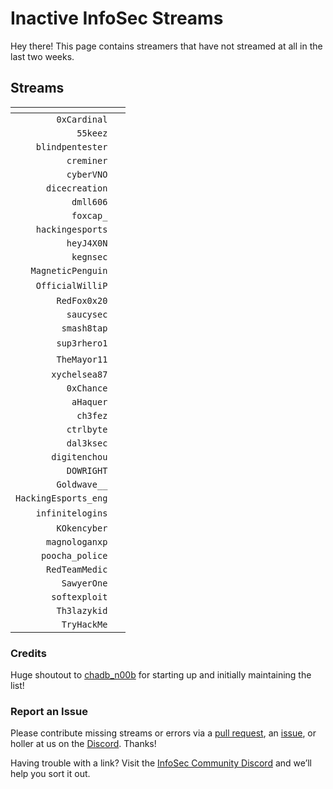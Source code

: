 # Inactive InfoSec Streams

Hey there! This page contains streamers that have not streamed at all in the last two weeks.

## Streams

<i class="fas fa-headset"></i> | <i class="fas fa-external-link-alt"></i>
--: | ---
`0xCardinal` | [<i class="fab fa-twitch" style="color:#9146FF"></i>](https://www.twitch.tv/0xCardinal)
`55keez` | [<i class="fab fa-twitch" style="color:#9146FF"></i>](https://www.twitch.tv/55keez)
`blindpentester` | [<i class="fab fa-twitch" style="color:#9146FF"></i>](https://www.twitch.tv/blindpentester)
`creminer` | [<i class="fab fa-twitch" style="color:#9146FF"></i>](https://www.twitch.tv/creminer)
`cyberVNO` | [<i class="fab fa-twitch" style="color:#9146FF"></i>](https://www.twitch.tv/cyberVNO)
`dicecreation` | [<i class="fab fa-twitch" style="color:#9146FF"></i>](https://www.twitch.tv/dicecreation)
`dmll606` | [<i class="fab fa-twitch" style="color:#9146FF"></i>](https://www.twitch.tv/dmll606)
`foxcap_` | [<i class="fab fa-twitch" style="color:#9146FF"></i>](https://www.twitch.tv/foxcap_)
`hackingesports` | [<i class="fab fa-twitch" style="color:#9146FF"></i>](https://www.twitch.tv/hackingesports)
`heyJ4X0N` | [<i class="fab fa-twitch" style="color:#9146FF"></i>](https://www.twitch.tv/heyJ4X0N)
`kegnsec` | [<i class="fab fa-twitch" style="color:#9146FF"></i>](https://www.twitch.tv/kegnsec)
`MagneticPenguin` | [<i class="fab fa-twitch" style="color:#9146FF"></i>](https://www.twitch.tv/MagneticPenguin)
`OfficialWilliP` | [<i class="fab fa-twitch" style="color:#9146FF"></i>](https://www.twitch.tv/OfficialWilliP) &nbsp; [<i class="fab fa-youtube" style="color:#C00"></i>](https://www.youtube.com/channel/UCaOOGHgwrcyf527o838yLyg)
`RedFox0x20` | [<i class="fab fa-twitch" style="color:#9146FF"></i>](https://www.twitch.tv/RedFox0x20)
`saucysec` | [<i class="fab fa-twitch" style="color:#9146FF"></i>](https://www.twitch.tv/saucysec)
`smash8tap` | [<i class="fab fa-twitch" style="color:#9146FF"></i>](https://www.twitch.tv/smash8tap)
`sup3rhero1` | [<i class="fab fa-twitch" style="color:#9146FF"></i>](https://www.twitch.tv/sup3rhero1) &nbsp; [<i class="fab fa-youtube" style="color:#C00"></i>](https://www.youtube.com/superhero1)
`TheMayor11` | [<i class="fab fa-twitch" style="color:#9146FF"></i>](https://www.twitch.tv/TheMayor11) &nbsp; [<i class="fab fa-youtube" style="color:#C00"></i>](https://www.youtube.com/channel/UC5J6JvH5F29FllbLjwmA5ZA)
`xychelsea87` | [<i class="fab fa-twitch" style="color:#9146FF"></i>](https://www.twitch.tv/xychelsea87)
`0xChance` | [<i class="fab fa-twitch" style="color:#9146FF"></i>](https://www.twitch.tv/0xChance)
`aHaquer` | [<i class="fab fa-twitch" style="color:#9146FF"></i>](https://www.twitch.tv/aHaquer)
`ch3fez` | [<i class="fab fa-twitch" style="color:#9146FF"></i>](https://www.twitch.tv/ch3fez)
`ctrlbyte` | [<i class="fab fa-twitch" style="color:#9146FF"></i>](https://www.twitch.tv/ctrlbyte)
`dal3ksec` | [<i class="fab fa-twitch" style="color:#9146FF"></i>](https://www.twitch.tv/dal3ksec)
`digitenchou` | [<i class="fab fa-twitch" style="color:#9146FF"></i>](https://www.twitch.tv/digitenchou)
`DOWRIGHT` | [<i class="fab fa-twitch" style="color:#9146FF"></i>](https://www.twitch.tv/DOWRIGHT)
`Goldwave__` | [<i class="fab fa-twitch" style="color:#9146FF"></i>](https://www.twitch.tv/Goldwave__)
`HackingEsports_eng` | [<i class="fab fa-twitch" style="color:#9146FF"></i>](https://www.twitch.tv/HackingEsports_eng)
`infinitelogins` | [<i class="fab fa-twitch" style="color:#9146FF"></i>](https://www.twitch.tv/infinitelogins) &nbsp; [<i class="fab fa-youtube" style="color:#C00"></i>](https://www.youtube.com/channel/UC_nKukFaGysjMzqMVHEIgxQ)
`KOkencyber` | [<i class="fab fa-twitch" style="color:#9146FF"></i>](https://www.twitch.tv/KOkencyber)
`magnologanxp` | [<i class="fab fa-twitch" style="color:#9146FF"></i>](https://www.twitch.tv/magnologanxp)
`poocha_police` | [<i class="fab fa-twitch" style="color:#9146FF"></i>](https://www.twitch.tv/poocha_police)
`RedTeamMedic` | [<i class="fab fa-twitch" style="color:#9146FF"></i>](https://www.twitch.tv/RedTeamMedic)
`SawyerOne` | [<i class="fab fa-twitch" style="color:#9146FF"></i>](https://www.twitch.tv/SawyerOne)
`softexploit` | [<i class="fab fa-twitch" style="color:#9146FF"></i>](https://www.twitch.tv/softexploit)
`Th3lazykid` | [<i class="fab fa-twitch" style="color:#9146FF"></i>](https://www.twitch.tv/Th3lazykid)
`TryHackMe` | [<i class="fab fa-twitch" style="color:#9146FF"></i>](https://www.twitch.tv/TryHackMe)

### Credits

Huge shoutout to [chadb_n00b](https://twitch.tv/chadb_n00b) for starting up and initially maintaining the list!

### Report an Issue

Please contribute missing streams or errors via a [pull request](https://github.com/infosecstreams/infosecstreams.github.io/pulls), an [issue](https://github.com/infosecstreams/infosecstreams.github.io/issues), or holler at us on the [Discord](https://discord.gg/RftU46K8sn). Thanks!

Having trouble with a link? Visit the [InfoSec Community Discord](https://discord.gg/RftU46K8sn) and we’ll help you sort it out.
<script src="https://cdnjs.cloudflare.com/ajax/libs/font-awesome/5.15.4/js/brands.min.js" integrity="sha512-8Jp5PI7qKEn304XONokQQRgiu/1P9kTBlvpLc7zRukkTBYGKt6z4CkwJUJhCwwWYnjSdxJcGqW9ifT7ZxPNgbg==" crossorigin="anonymous" referrerpolicy="no-referrer"></script>
<script src="https://cdnjs.cloudflare.com/ajax/libs/font-awesome/5.15.4/js/solid.min.js" integrity="sha512-+KCv9G3MmyWnFnFrd2+/ccSx5ejo1yED85HZOvNDhtyHu2tuLL8df5BtaLXqsiF68wGLgxxMb4yL5oUyXjqSgw==" crossorigin="anonymous" referrerpolicy="no-referrer"></script>
<script src="https://cdnjs.cloudflare.com/ajax/libs/font-awesome/5.15.4/js/fontawesome.min.js" integrity="sha512-ywaT8M9b+VnJ+jNG14UgRaKg+gf8yVBisU2ce+YJrlWwZa9BaZAE5GK5Yd7CBcP6UXoAnziRQl40/u/qwVZi4Q==" crossorigin="anonymous" referrerpolicy="no-referrer"></script>
